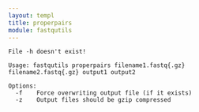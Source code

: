 ```yaml
---
layout: templ
title: properpairs
module: fastqutils
---
```

    File -h doesn't exist!
    
    Usage: fastqutils properpairs filename1.fastq{.gz} filename2.fastq{.gz} output1 output2
    
    Options:
      -f    Force overwriting output file (if it exists)
      -z    Output files should be gzip compressed
    
    
